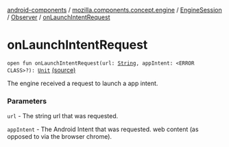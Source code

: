 [android-components](../../../index.md) / [mozilla.components.concept.engine](../../index.md) / [EngineSession](../index.md) / [Observer](index.md) / [onLaunchIntentRequest](./on-launch-intent-request.md)

# onLaunchIntentRequest

`open fun onLaunchIntentRequest(url: `[`String`](https://kotlinlang.org/api/latest/jvm/stdlib/kotlin/-string/index.html)`, appIntent: <ERROR CLASS>?): `[`Unit`](https://kotlinlang.org/api/latest/jvm/stdlib/kotlin/-unit/index.html) [(source)](https://github.com/mozilla-mobile/android-components/blob/master/components/concept/engine/src/main/java/mozilla/components/concept/engine/EngineSession.kt#L101)

The engine received a request to launch a app intent.

### Parameters

`url` - The string url that was requested.

`appIntent` - The Android Intent that was requested.
web content (as opposed to via the browser chrome).